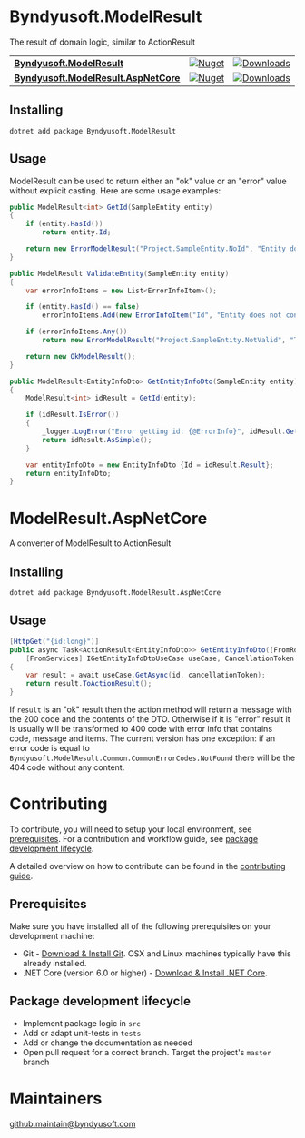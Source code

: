 # Byndyusoft.ModelResult
The result of domain logic, similar to ActionResult

| | | |
| ------- | ------------ | --------- |
| [**Byndyusoft.ModelResult**](https://www.nuget.org/packages/Byndyusoft.ModelResult/) | [![Nuget](https://img.shields.io/nuget/v/Byndyusoft.ModelResult.svg)](https://www.nuget.org/packages/Byndyusoft.ModelResult/) | [![Downloads](https://img.shields.io/nuget/dt/Byndyusoft.ModelResult.svg)](https://www.nuget.org/packages/Byndyusoft.ModelResult/) |
| [**Byndyusoft.ModelResult.AspNetCore**](https://www.nuget.org/packages/Byndyusoft.ModelResult.AspNetCore/) | [![Nuget](https://img.shields.io/nuget/v/Byndyusoft.ModelResult.AspNetCore.svg)](https://www.nuget.org/packages/Byndyusoft.ModelResult.AspNetCore/) | [![Downloads](https://img.shields.io/nuget/dt/Byndyusoft.ModelResult.AspNetCore.svg)](https://www.nuget.org/packages/Byndyusoft.ModelResult.AspNetCore/) |


## Installing

```shell
dotnet add package Byndyusoft.ModelResult
```

## Usage

ModelResult can be used to return either an "ok" value or an "error" value without explicit casting. Here are some usage examples:

```csharp
public ModelResult<int> GetId(SampleEntity entity)
{
    if (entity.HasId())
        return entity.Id;

    return new ErrorModelResult("Project.SampleEntity.NoId", "Entity does not contain Id");
}

public ModelResult ValidateEntity(SampleEntity entity)
{
    var errorInfoItems = new List<ErrorInfoItem>();

    if (entity.HasId() == false)
        errorInfoItems.Add(new ErrorInfoItem("Id", "Entity does not contain Id"));

    if (errorInfoItems.Any())
        return new ErrorModelResult("Project.SampleEntity.NotValid", "There are validation errors", errorInfoItems.ToArray());

    return new OkModelResult();
}

public ModelResult<EntityInfoDto> GetEntityInfoDto(SampleEntity entity)
{
    ModelResult<int> idResult = GetId(entity);

    if (idResult.IsError())
    {
        _logger.LogError("Error getting id: {@ErrorInfo}", idResult.GetError());
        return idResult.AsSimple();
    }

    var entityInfoDto = new EntityInfoDto {Id = idResult.Result};
    return entityInfoDto;
}
```

# ModelResult.AspNetCore
A converter of ModelResult to ActionResult

## Installing

```shell
dotnet add package Byndyusoft.ModelResult.AspNetCore
```

## Usage

```csharp
[HttpGet("{id:long}")]
public async Task<ActionResult<EntityInfoDto>> GetEntityInfoDto([FromRoute] long id,
    [FromServices] IGetEntityInfoDtoUseCase useCase, CancellationToken cancellationToken)
{
    var result = await useCase.GetAsync(id, cancellationToken);
    return result.ToActionResult();
}
```

If `result` is an "ok" result then the action method will return a message with the 200 code and the contents of the DTO. Otherwise if it is "error" result it is usually will be transformed to 400 code with error info that contains code, message and items. The current version has one exception:  if an error code is equal to `Byndyusoft.ModelResult.Common.CommonErrorCodes.NotFound` there will be the 404 code without any content.

# Contributing

To contribute, you will need to setup your local environment, see [prerequisites](#prerequisites). For a contribution and workflow guide, see [package development lifecycle](#package-development-lifecycle).

A detailed overview on how to contribute can be found in the [contributing guide](CONTRIBUTING.md).

## Prerequisites

Make sure you have installed all of the following prerequisites on your development machine:

- Git - [Download & Install Git](https://git-scm.com/downloads). OSX and Linux machines typically have this already installed.
- .NET Core (version 6.0 or higher) - [Download & Install .NET Core](https://dotnet.microsoft.com/en-us/download/dotnet/6.0).

## Package development lifecycle

- Implement package logic in `src`
- Add or adapt unit-tests in `tests`
- Add or change the documentation as needed
- Open pull request for a correct branch. Target the project's `master` branch

# Maintainers

[github.maintain@byndyusoft.com](mailto:github.maintain@byndyusoft.com)
